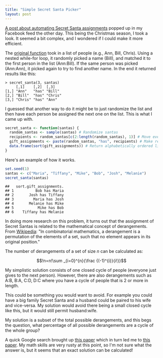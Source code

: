 ```yaml
---
title: "Simple Secret Santa Picker"
layout: post
---
```


[A post about automating Secret Santa assignments](https://thepracticalr.wordpress.com/2016/12/07/secret-santa-picker-2-using-r/) popped up in my Facebook feed the other day. This being the Christmas season, I took a look. It seemed a bit complex, and I wondered if I could make it more efficient.

The [original function](https://thepracticalr.wordpress.com/2016/12/07/secret-santa-picker-2-using-r/) took in a list of people (e.g., Ann, Bill, Chris). Using a nested while-for loop, it randomly picked a name (Bill), and matched it to the first person in the list (Ann:Bill). If the same person was picked (Ann:Ann), it picked again to try to find another name. In the end it returned results like this:

```
> secret_santa(3, santas)
     [,1]    [,2]  [,3]   
[1,] "Ann"   "has" "Bill" 
[2,] "Bill"  "has" "Chris"
[3,] "Chris" "has" "Ann"  
```

I guessed that another way to do it might be to just randomize the list and then have each person be assigned the next one on the list. This is what I came up with.


```r
secret_santa <- function(santas) {
  random_santas <- sample(santas) # Randomize santas
  recipients <- random_santas[c(2:length(random_santas), 1)] # Move everyone down one
  gift_assignments <- paste(random_santas, "has", recipients) # Make readable list
  data.frame(sort(gift_assignments)) # Return alphabetically ordered list
}
```

Here's an example of how it works.


```r
set.seed(1)
santas <- c("Maria", "Tiffany", "Mike", "Bob", "Josh", "Melanie")
secret_santa(santas)
```

```
##   sort.gift_assignments.
## 1          Bob has Maria
## 2       Josh has Tiffany
## 3         Maria has Josh
## 4       Melanie has Mike
## 5           Mike has Bob
## 6    Tiffany has Melanie
```

In doing more research on this problem, it turns out that the assignment of Secret Santas is related to the mathematical concept of derangements. From [Wikipedia](https://en.wikipedia.org/wiki/Derangement): "In combinatorial mathematics, a derangement is a permutation of the elements of a set, such that no element appears in its original position." 

The number of derangements of a set of size *n* can be calculated as: 

$$!n=n!\sum _{i=0}^{n}{\frac {(-1)^{i}}{i!}}$$

My simplistic solution consists of one closed cycle of people (everyone just gives to the next person). However, there are also derangements such as A:B, B:A, C:D, D:C where you have a cycle of people that is 2 or more in length. 

This could be something you would want to avoid. For example you could have a big family Secret Santa and a husband could be paired to his wife and vice-versa. My solution would avoid there being a small closed cycle like this, but it would still permit husband:wife. 

My solution is a subset of the total possible derangements, and this begs the question, what percentage of all possible derangements are a cycle of the whole group? 

A quick Google search brought up [this paper](https://www.rose-hulman.edu/mathjournal/archives/2006/vol7-n1/paper5/v7n1-5pd.pdf) which in turn led me to [this paper](http://www.jstor.org/stable/3622033). My math skills are very rusty at this point, so I'm not sure what the answer is, but it seems that an exact solution can be calculated!
